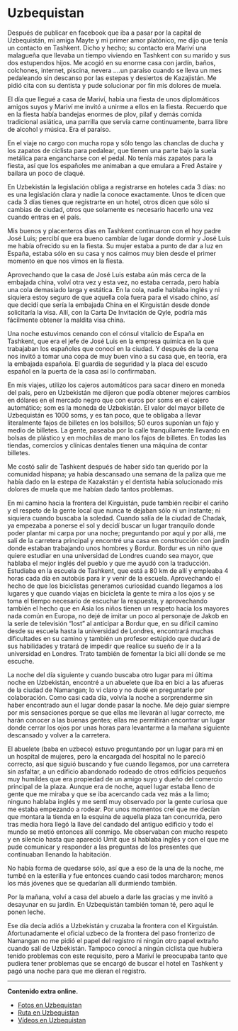 # Uzbequistan
Después de publicar en facebook que iba a pasar por la capital de Uzbequistán, mi amiga Mayte y mi primer amor platónico, me dijo que tenía un contacto en Tashkent.
Dicho y hecho; su contacto era Mariví una malagueña que llevaba un tiempo viviendo en Tashkent con su marido y sus dos estupendos hijos. Me acogió en su enorme casa con jardín, baños, colchones, internet, piscina, nevera ….un paraíso cuando se lleva un mes pedaleando sin descanso por las estepas y desiertos de Kazajistán.
Me pidió cita con su dentista y pude solucionar por fin mis dolores de muela.

El día que llegué a casa de Mariví, había una fiesta de unos diplomáticos amigos suyos y Mariví me invitó a unirme a ellos en la fiesta. Recuerdo que en la fiesta había bandejas enormes de plov, pilaf y demás comida tradicional asiática, una parrilla que servía carne continuamente, barra libre de alcohol y música. Era el paraíso.

En el viaje no cargo con mucha ropa y sólo tengo las chanclas de ducha y los zapatos de ciclista para pedalear, que tienen una parte bajo la suela metálica para engancharse con el pedal. No tenía más zapatos para la fiesta, así que los españoles me animaban a que emulara a Fred Astaire y bailara un poco de claqué.

En Uzbekistán la legislación obliga a registrarse en hoteles cada 3 días: no es una legislación clara y nadie la conoce exactamente. Unos te dicen que cada 3 días tienes que registrarte en un hotel, otros dicen que sólo si cambias de ciudad, otros que solamente es necesario hacerlo una vez cuando entras en el país.

Mis buenos y placenteros días en Tashkent continuaron con el hoy padre José Luis; percibí que era bueno cambiar de lugar donde dormir y José Luis me había ofrecido su en la fiesta. Su mujer estaba a punto de dar a luz en España, estaba sólo en su casa y nos caímos muy bien desde el primer momento en que nos vimos en la fiesta.

Aprovechando que la casa de José Luis estaba aún más cerca de la embajada china, volví otra vez y  esta vez, no estaba cerrada, pero había una cola demasiado larga y estática. En la cola, nadie hablaba inglés y ni siquiera estoy seguro de que aquella cola fuera para el visado chino, así que decidí que sería la embajada China en el Kirguistán desde donde solicitaría la visa. Allí, con la Carta De Invitación de Qyle, podría más fácilmente obtener la maldita visa china.

Una noche estuvimos cenando con el cónsul vitalicio de España en Tashkent, que era el jefe de José Luis en la empresa química en la que trabajaban los españoles que conocí en la ciudad. Y después de la cena nos invitó a tomar una copa de muy buen vino a su casa que, en teoría, era la embajada española. El guardia de seguridad y la placa del escudo español en la puerta de la casa así lo confirmaban.

En mis viajes, utilizo los cajeros automáticos para sacar dinero en moneda del país, pero en Uzbekistán me dijeron que podía obtener mejores cambios en dólares en el mercado negro que con euros por soms en el cajero automático; som es la moneda de Uzbekistán.
El valor del mayor billete de Uzbequistán es 1000 soms, y es tan poco, que te obligaba a llevar literalmente fajos de billetes en los bolsillos; 50 euros suponían un fajo y medio de billetes. La gente, paseaba por la calle tranquilamente llevando en bolsas de plástico y en mochilas de mano los fajos de billetes. En todas las tiendas, comercios y clínicas dentales tienen una máquina de contar billetes.

Me costó salir de Tashkent después de haber sido tan querido por la comunidad hispana; ya había descansado una semana de la paliza que me había dado en la estepa de Kazakstán y el dentista había solucionado mis dolores de muela que me habían dado tantos problemas.


En mi camino hacia la frontera del Kirguistán, pude también recibir el cariño y el respeto de la gente local que nunca te dejaban sólo ni un instante; ni siquiera cuando buscaba la soledad.
Cuando salía de la ciudad de Chadak, ya empezaba a ponerse el sol y decidí buscar un lugar tranquilo donde poder plantar mi carpa por una noche; preguntando por aquí y por allá, me salí de la carretera principal y encontré una casa en construcción con jardín donde estaban trabajando unos hombres y Bordur. Bordur es un niño que quiere estudiar en una universidad de Londres cuando sea mayor, que hablaba el mejor inglés del pueblo y que me ayudó con la traducción.
Estudiaba en la escuela de Tashkent, que está a 80 km de allí y empleaba 4 horas cada día en autobús para ir y venir de la escuela.
Aprovechando el hecho de que los biciclistas generamos curiosidad cuando llegamos a los lugares y que cuando viajas en bicicleta la gente te mira a los ojos y se toma el tiempo necesario de escuchar la respuesta, y aprovechando también el hecho que en Asia los niños tienen un respeto hacia los mayores nada común en Europa, no dejé de imitar un poco al personaje de Jakob en la serie de televisión “lost” al anticipar a Bordur que, en su difícil camino desde su escuela hasta la universidad de Londres, encontrará muchas dificultades en su camino y también un profesor estúpido que dudará de sus habilidades y tratará de impedir que realice su sueño de ir a la universidad en Londres. Trato también de fomentar la bici allí donde se me escuche.

La noche del día siguiente y cuando buscaba otro lugar para mi última noche en Uzbekistán, encontré a un abuelete que iba en bici a las afueras de la ciudad de Namangan; lo vi claro y no dudé en preguntarle por colaboración.
Como casi cada día, volvía la noche a sorprenderme sin haber encontrado aun el lugar donde pasar la noche.
Me dejo guiar siempre por mis sensaciones porque se que ellas me llevarán al lugar correcto, me harán conocer a las buenas gentes; ellas me permitirán encontrar un lugar donde cerrar los ojos por unas horas para levantarme a la mañana siguiente descansado y volver a la carretera.

El abuelete (baba en uzbeco) estuvo preguntando por un lugar para mi en un hospital de mujeres, pero la encargada del hospital no le pareció correcto, así que siguió buscando y fue cuando llegamos, por una carretera sin asfaltar, a un edificio abandonado rodeado de otros edificios pequeños muy humildes que era propiedad de un amigo suyo y dueño del comercio principal de la plaza.
Aunque era de noche, aquel lugar estaba lleno de gente que me miraba y que se iba acercando cada vez más a la limo; ninguno hablaba inglés y me sentí muy observado por la gente curiosa que me estaba empezando a rodear. Por unos momentos creí que me decían que montara la tienda en la esquina de aquella plaza tan concurrida, pero tras media hora llegó la llave del candado del antiguo edificio y todo el mundo se metió entonces allí conmigo.
Me observaban con mucho respeto y en silencio hasta que apareció Umit que si hablaba inglés y con el que me pude comunicar y responder a las preguntas de los presentes que continuaban llenando la habitación.


No había forma de quedarse sólo, así que a eso de la una de la noche, me tumbé en la esterilla y fue entonces cuando casi todos marcharon; menos los más jóvenes que se quedarían allí durmiendo también.

Por la mañana, volví a casa del abuelo a darle las gracias y me invitó a desayunar en su jardín. En Uzbequistán también toman té, pero aquí le ponen leche.

Ese día decía adiós a Uzbekistán y cruzaba la frontera con el Kirguistán. Afortunadamente el oficial uzbeco de la frontera del paso fronterizo de Namangan no me pidió el papel del registro ni ningún otro papel extraño cuando salí de Uzbekistán.
Tampoco conocí a ningún ciclista que hubiera tenido problemas con este requisito, pero a Mariví le preocupaba tanto que pudiera tener problemas que se encargó de buscar el hotel en Tashkent y pagó una noche para que me dieran el registro.

---

**Contenido extra online.**
*   [Fotos en Uzbequistan](https://www.flickr.com/photos/47339411@N04/sets/72157646923413560)
*   [Ruta en Uzbequistan](http://ridewithgps.com/routes/2674406)
* [Vídeos en Uzbequistan](https://vimeo.com/user3863764/videos/all/search:uzbekistan/sort:date)
